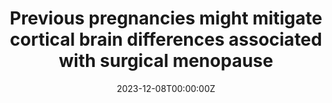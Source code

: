 ---
title: "Previous pregnancies might mitigate cortical brain differences associated with surgical menopause"
authors:
- Alberto Fernández Pena
- Francisco J. Navas Sánchez
- Daniel Martín de Blas
- Luis Marcos Vidal
- Manuel Desco
- Susanna Carmona

date: "2023-12-08T00:00:00Z"
doi: ""
publishDate: "2023-12-08T00:00:00Z"
publication_types: ["2"]
publication: "In *Human Brain Mapping*"
tags:
- Maternidad
featured: true
links:
- name: Enlace al artículo
  url: https://onlinelibrary.wiley.com/doi/full/10.1002/hbm.26538
---